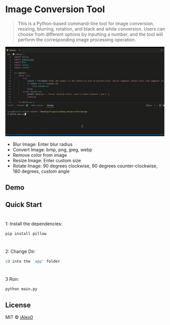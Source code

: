 # Image Conversion Tool

>This is a Python-based command-line tool for image conversion, resizing, blurring, rotation, and black and white conversion. Users can choose from different options by inputting a number, and the tool will perform the corresponding image processing operation.


<img src="demo/giphy.gif" width="500"/>

- Blur Image: Enter blur radius
- Convert Image: bmp, png, jpeg, webp
- Remove color from image
- Resize Image: Enter custom size
- Rotate Image: 90 degrees clockwise, 90 degrees counter-clockwise, 180 degrees, custom angle

## Demo
## Quick Start

#
1: Install the dependencies:

```bash
pip install pillow 
```

#
2: Change Dir:
```bash
cd into the 'app' folder
```

#
3 Run:
```bash
python main.py
````

## License

MIT © [iAlex0](https://github.com/ialex0)